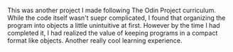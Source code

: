This was another project I made following The Odin Project curriculum. While the code itself wasn't suepr complicated, I found that organizing the program into objects a little unintuitive at first. However by the time I had completed it, I had realized the value of keeping programs in a compact format like objects. Another really cool learning experience.

